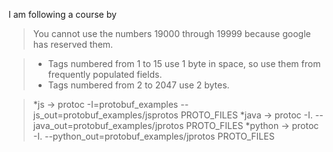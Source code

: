 I am following a course by 

> You cannot use the numbers 19000 through 19999 because google has reserved them.

>* Tags numbered from 1 to 15 use 1 byte in space, so use them from frequently populated fields.
>* Tags numbered from 2 to 2047 use 2 bytes.


> *js -> protoc -I=protobuf_examples --js_out=protobuf_examples/jsprotos  PROTO_FILES
> *java -> protoc -I. --java_out=protobuf_examples/jprotos  PROTO_FILES
> *python -> protoc -I. --python_out=protobuf_examples/jprotos  PROTO_FILES
